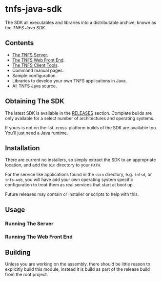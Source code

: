 # tnfs-java-sdk

The SDK all executables and libraries into a distributable archive, known as the *TNFS Java SDK*.

## Contents

 * [The TNFS Server](../daemon).
 * [The TNFS Web Front End](../daemon).
 * [The TNFS Client Tools](../cli).
 * Command manual pages.
 * Sample configuration.
 * Libraries to develop your own TNFS applications in Java.
 * All TNFS Java source.

## Obtaining The SDK

The latest SDK is available in the [RELEASES](Release) section. Complete builds are only available for a select number of architectures and operating systems.

If yours is not on the list, cross-platform builds of the SDK are available too. You'll just need a Java runtime.

## Installation

There are current no installers, so simply extract the SDK to an appropriate location, and add the `bin` directory to your `PATH`.

For the service like applications found in the `sbin` directory, e.g. `tnfsd`, or `tnfs-web`, you will have add your own operating system specific configuration to treat them as real services  that start at boot up.

Future releases may contain or installer or scripts to help with this.

## Usage

### Running The Server

### Running The Web Front End


## Building

Unless you are working on the assembly, there should be little reason to explicitly build this module, instead it is build as part of the release build from the root project.
